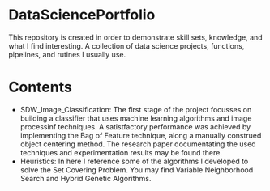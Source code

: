 # DataSciencePortfolio
This repository is created in order to demonstrate skill sets, knowledge, and what I find interesting.
A collection of data science projects, functions, pipelines, and rutines I usually use.

# Contents
- SDW_Image_Classification: The first stage of the project focusses on building a classifier that uses machine learning algorithms and image processinf techniques. A satistfactory performance was achieved by implementing the Bag of Feature technique, along a manually construed object centering method. The research paper documentating the used techniques and experimentation results may be found there.
- Heuristics: In here I reference some of the algorithms I developed to solve the Set Covering Problem. You may find Variable Neighborhood Search and Hybrid Genetic Algorithms.
